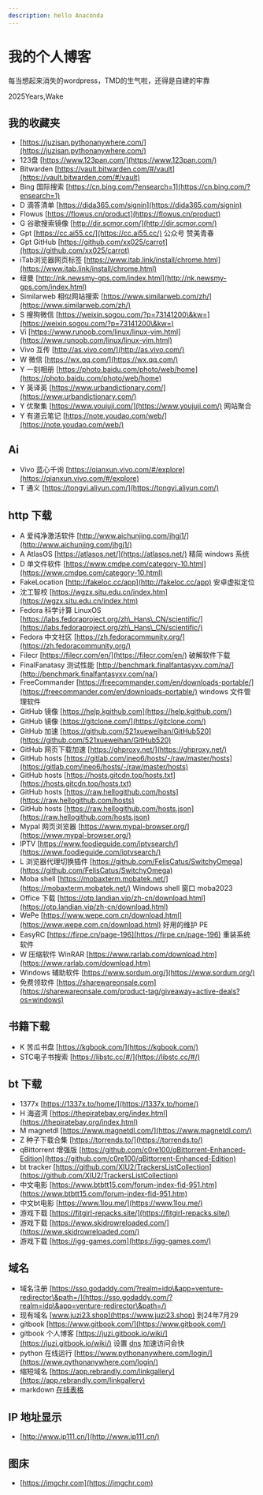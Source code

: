 ```yaml
---
description: hello Anaconda
---
```


# 我的个人博客

每当想起来消失的wordpress，TMD的生气啦，还得是自建的牢靠

2025Years,Wake



## **我的收藏夹**

* [https://juzisan.pythonanywhere.com/](https://juzisan.pythonanywhere.com/)
* 123盘 [https://www.123pan.com/](https://www.123pan.com/)
* Bitwarden [https://vault.bitwarden.com/#/vault](https://vault.bitwarden.com/#/vault)
* Bing 国际搜索 [https://cn.bing.com/?ensearch=1](https://cn.bing.com/?ensearch=1)
* D 滴答清单 [https://dida365.com/signin](https://dida365.com/signin)
* Flowus [https://flowus.cn/product](https://flowus.cn/product)
* G 谷歌搜索镜像 [http://dir.scmor.com/](http://dir.scmor.com/)
* Gpt [https://cc.ai55.cc/](https://cc.ai55.cc/) 公众号 赞美青春
* Gpt GitHub [https://github.com/xx025/carrot](https://github.com/xx025/carrot)
* iTab浏览器网页标签 [https://www.itab.link/install/chrome.html](https://www.itab.link/install/chrome.html)
* 纽曼 [http://nk.newsmy-gps.com/index.html](http://nk.newsmy-gps.com/index.html)
* Similarweb 相似网站搜索 [https://www.similarweb.com/zh/](https://www.similarweb.com/zh/)
* S 搜狗微信 [https://weixin.sogou.com/?p=73141200\&kw=](https://weixin.sogou.com/?p=73141200\&kw=)
* Vi [https://www.runoob.com/linux/linux-vim.html](https://www.runoob.com/linux/linux-vim.html)
* Vivo 互传 [http://as.vivo.com/](http://as.vivo.com/)
* W 微信 [https://wx.qq.com/](https://wx.qq.com/)
* Y 一刻相册 [https://photo.baidu.com/photo/web/home](https://photo.baidu.com/photo/web/home)
* Y 英译英 [https://www.urbandictionary.com/](https://www.urbandictionary.com/)
* Y 优聚集 [https://www.youjuji.com/](https://www.youjuji.com/) 网站聚合
* Y 有道云笔记 [https://note.youdao.com/web/](https://note.youdao.com/web/)

## Ai

* Vivo 蓝心千询 [https://qianxun.vivo.com/#/explore](https://qianxun.vivo.com/#/explore)
* T 通义 [https://tongyi.aliyun.com/](https://tongyi.aliyun.com/)
## http 下载

* A 爱纯净激活软件 [http://www.aichunjing.com/jhgj1/](http://www.aichunjing.com/jhgj1/)
* A AtlasOS [https://atlasos.net/](https://atlasos.net/) 精简 windows 系统
* D 单文件软件 [https://www.cmdpe.com/category-10.html](https://www.cmdpe.com/category-10.html)
* FakeLocation [http://fakeloc.cc/app](http://fakeloc.cc/app) 安卓虚拟定位
* 沈工智校 [https://wgzx.situ.edu.cn/index.htm](https://wgzx.situ.edu.cn/index.htm)
* Fedora 科学计算 LinuxOS [https://labs.fedoraproject.org/zh\_Hans\_CN/scientific/](https://labs.fedoraproject.org/zh\_Hans\_CN/scientific/)
* Fedora 中文社区 [https://zh.fedoracommunity.org/](https://zh.fedoracommunity.org/)
* Filecr [https://filecr.com/en/](https://filecr.com/en/) 破解软件下载
* FinalFanatasy 测试性能 [http://benchmark.finalfantasyxv.com/na/](http://benchmark.finalfantasyxv.com/na/)
* FreeCommander [https://freecommander.com/en/downloads-portable/](https://freecommander.com/en/downloads-portable/) windows 文件管理软件
* GitHub 镜像 [https://help.kgithub.com](https://help.kgithub.com/)
* GitHub 镜像 [https://gitclone.com/](https://gitclone.com/)
* GitHub 加速 [https://github.com/521xueweihan/GitHub520](https://github.com/521xueweihan/GitHub520)
* GitHub 网页下载加速 [https://ghproxy.net/](https://ghproxy.net/)
* GitHub hosts [https://gitlab.com/ineo6/hosts/-/raw/master/hosts](https://gitlab.com/ineo6/hosts/-/raw/master/hosts)
* GitHub hosts [https://hosts.gitcdn.top/hosts.txt](https://hosts.gitcdn.top/hosts.txt)
* GitHub hosts [https://raw.hellogithub.com/hosts](https://raw.hellogithub.com/hosts)
* GitHub hosts [https://raw.hellogithub.com/hosts.json](https://raw.hellogithub.com/hosts.json)
* Mypal 网页浏览器 [https://www.mypal-browser.org/](https://www.mypal-browser.org/)
* IPTV [https://www.foodieguide.com/iptvsearch/](https://www.foodieguide.com/iptvsearch/)
* L 浏览器代理切换插件 [https://github.com/FelisCatus/SwitchyOmega](https://github.com/FelisCatus/SwitchyOmega)
* Moba shell [https://mobaxterm.mobatek.net/](https://mobaxterm.mobatek.net/) Windows shell 窗口 moba2023
* Office 下载 [https://otp.landian.vip/zh-cn/download.html](https://otp.landian.vip/zh-cn/download.html)
* WePe [https://www.wepe.com.cn/download.html](https://www.wepe.com.cn/download.html) 好用的维护 PE
* EasyRC [https://firpe.cn/page-196](https://firpe.cn/page-196) 重装系统软件
* W 压缩软件 WinRAR [https://www.rarlab.com/download.htm](https://www.rarlab.com/download.htm)
* Windows 辅助软件 [https://www.sordum.org/](https://www.sordum.org/)
* 免费领软件 [https://sharewareonsale.com](https://sharewareonsale.com/product-tag/giveaway+active-deals?os=windows)


## 书籍下载

* K 苦瓜书盘 [https://kgbook.com/](https://kgbook.com/)
* STC电子书搜索 [https://libstc.cc/#/](https://libstc.cc/#/)


## bt 下载

* 1377x [https://1337x.to/home/](https://1337x.to/home/)
* H 海盗湾 [https://thepiratebay.org/index.html](https://thepiratebay.org/index.html)
* M magnetdl [https://www.magnetdl.com/](https://www.magnetdl.com/)
* Z 种子下载合集 [https://torrends.to/](https://torrends.to/)
* qBittorrent 增强版 [https://github.com/c0re100/qBittorrent-Enhanced-Edition](https://github.com/c0re100/qBittorrent-Enhanced-Edition)
* bt tracker [https://github.com/XIU2/TrackersListCollection](https://github.com/XIU2/TrackersListCollection)
* 中文电影 [https://www.btbtt15.com/forum-index-fid-951.htm](https://www.btbtt15.com/forum-index-fid-951.htm)
* 中文bt电影 [https://www.1lou.me/](https://www.1lou.me/)
* 游戏下载 [https://fitgirl-repacks.site/](https://fitgirl-repacks.site/)
* 游戏下载 [https://www.skidrowreloaded.com/](https://www.skidrowreloaded.com/)
* 游戏下载 [https://igg-games.com](https://igg-games.com/)

## 域名

* 域名注册 [https://sso.godaddy.com/?realm=idp\&app=venture-redirector\&path=/](https://sso.godaddy.com/?realm=idp\&app=venture-redirector\&path=/)
* 现有域名 [www.juzi23.shop](https://www.juzi23.shop) 到24年7月29
* gitbook [https://www.gitbook.com/](https://www.gitbook.com/)
* gitbook 个人博客 [https://juzi.gitbook.io/wiki/](https://juzi.gitbook.io/wiki/) 设置 [dns](https://www.dns.com/login.html) 加速访问会快
* python 在线运行 [https://www.pythonanywhere.com/login/](https://www.pythonanywhere.com/login/)
* 缩短域名 [https://app.rebrandly.com/linkgallery](https://app.rebrandly.com/linkgallery)
* markdown [在线表格](https://www.tablesgenerator.com/)



## IP 地址显示

* [http://www.ip111.cn/](http://www.ip111.cn/)

## 图床&#x20;

* [https://imgchr.com](https://imgchr.com)

